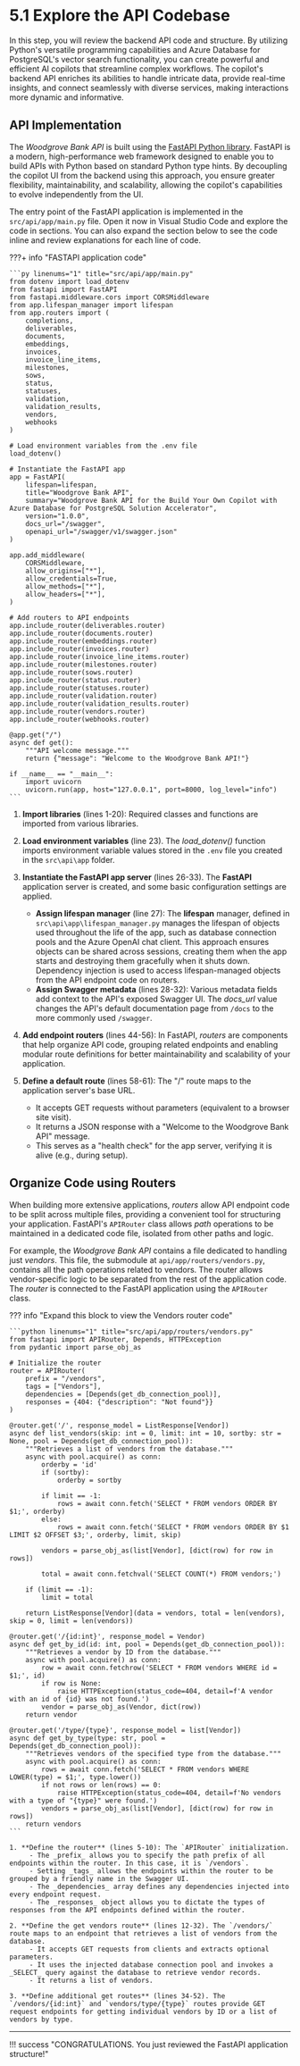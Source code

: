# 5.1 Explore the API Codebase

In this step, you will review the backend API code and structure. By utilizing Python's versatile programming capabilities and Azure Database for PostgreSQL's vector search functionality, you can create powerful and efficient AI copilots that streamline complex workflows. The copilot's backend API enriches its abilities to handle intricate data, provide real-time insights, and connect seamlessly with diverse services, making interactions more dynamic and informative.

## API Implementation

The _Woodgrove Bank API_ is built using the [FastAPI Python library](https://fastapi.tiangolo.com/). FastAPI is a modern, high-performance web framework designed to enable you to build APIs with Python based on standard Python type hints. By decoupling the copilot UI from the backend using this approach, you ensure greater flexibility, maintainability, and scalability, allowing the copilot's capabilities to evolve independently from the UI.

The entry point of the FastAPI application is implemented in the `src/api/app/main.py` file. Open it now in Visual Studio Code and explore the code in sections. You can also expand the section below to see the code inline and review explanations for each line of code.

???+ info "FASTAPI application code"

    ```py linenums="1" title="src/api/app/main.py"
    from dotenv import load_dotenv
    from fastapi import FastAPI
    from fastapi.middleware.cors import CORSMiddleware
    from app.lifespan_manager import lifespan
    from app.routers import (
        completions,
        deliverables,
        documents,
        embeddings,
        invoices,
        invoice_line_items,
        milestones,
        sows,
        status,
        statuses,
        validation,
        validation_results,
        vendors,
        webhooks
    )
    
    # Load environment variables from the .env file
    load_dotenv()
    
    # Instantiate the FastAPI app
    app = FastAPI(
        lifespan=lifespan,
        title="Woodgrove Bank API",
        summary="Woodgrove Bank API for the Build Your Own Copilot with Azure Database for PostgreSQL Solution Accelerator",
        version="1.0.0",
        docs_url="/swagger",
        openapi_url="/swagger/v1/swagger.json"
    )
    
    app.add_middleware(
        CORSMiddleware,
        allow_origins=["*"],
        allow_credentials=True,
        allow_methods=["*"],
        allow_headers=["*"],
    )
    
    # Add routers to API endpoints
    app.include_router(deliverables.router)
    app.include_router(documents.router)
    app.include_router(embeddings.router)
    app.include_router(invoices.router)
    app.include_router(invoice_line_items.router)
    app.include_router(milestones.router)
    app.include_router(sows.router)
    app.include_router(status.router)
    app.include_router(statuses.router)
    app.include_router(validation.router)
    app.include_router(validation_results.router)
    app.include_router(vendors.router)
    app.include_router(webhooks.router)
    
    @app.get("/")
    async def get():
        """API welcome message."""
        return {"message": "Welcome to the Woodgrove Bank API!"}
    
    if __name__ == "__main__":
        import uvicorn
        uvicorn.run(app, host="127.0.0.1", port=8000, log_level="info")
    ```

1. **Import libraries** (lines 1-20): Required classes and functions are imported from various libraries.

2. **Load environment variables** (line 23). The _load_dotenv()_ function imports environment variable values stored in the `.env` file you created in the `src\api\app` folder.

3. **Instantiate the FastAPI app server** (lines 26-33). The **FastAPI** application server is created, and some basic configuration settings are applied.
   - **Assign lifespan manager** (line 27): The **lifespan** manager, defined in `src\api\app\lifespan_manager.py` manages the lifespan of objects used throughout the life of the app, such as database connection pools and the Azure OpenAI chat client. This approach ensures objects can be shared across sessions, creating them when the app starts and destroying them gracefully when it shuts down. Dependency injection is used to access lifespan-managed objects from the API endpoint code on routers.
   - **Assign Swagger metadata** (lines 28-32): Various metadata fields add context to the API's exposed Swagger UI. The _docs_url_ value changes the API's default documentation page from `/docs` to the more commonly used `/swagger`.

4. **Add endpoint routers** (lines 44-56): In FastAPI, _routers_ are components that help organize API code, grouping related endpoints and enabling modular route definitions for better maintainability and scalability of your application.

5. **Define a default route** (lines 58-61): The "/" route maps to the application server's base URL.
    - It accepts GET requests without parameters (equivalent to a browser site visit).
    - It returns a JSON response with a "Welcome to the Woodgrove Bank API" message.
    - This serves as a "health check" for the app server, verifying it is alive (e.g., during setup).

## Organize Code using Routers

When building more extensive applications, _routers_ allow API endpoint code to be split across multiple files, providing a convenient tool for structuring your application. FastAPI's `APIRouter` class allows _path_ operations to be maintained in a dedicated code file, isolated from other paths and logic.

For example, the _Woodgrove Bank API_ contains a file dedicated to handling just _vendors_. This file, the submodule at `api/app/routers/vendors.py`, contains all the path operations related to vendors. The router allows vendor-specific logic to be separated from the rest of the application code. The _router_ is connected to the FastAPI application using the `APIRouter` class.

??? info "Expand this block to view the Vendors router code"

    ```python linenums="1" title="src/api/app/routers/vendors.py"
    from fastapi import APIRouter, Depends, HTTPException
    from pydantic import parse_obj_as
    
    # Initialize the router
    router = APIRouter(
        prefix = "/vendors",
        tags = ["Vendors"],
        dependencies = [Depends(get_db_connection_pool)],
        responses = {404: {"description": "Not found"}}
    )
    
    @router.get('/', response_model = ListResponse[Vendor])
    async def list_vendors(skip: int = 0, limit: int = 10, sortby: str = None, pool = Depends(get_db_connection_pool)):
        """Retrieves a list of vendors from the database."""
        async with pool.acquire() as conn:
            orderby = 'id'
            if (sortby):
                orderby = sortby
    
            if limit == -1:
                rows = await conn.fetch('SELECT * FROM vendors ORDER BY $1;', orderby)
            else:
                rows = await conn.fetch('SELECT * FROM vendors ORDER BY $1 LIMIT $2 OFFSET $3;', orderby, limit, skip)
    
            vendors = parse_obj_as(list[Vendor], [dict(row) for row in rows])
    
            total = await conn.fetchval('SELECT COUNT(*) FROM vendors;')
    
        if (limit == -1):
            limit = total
    
        return ListResponse[Vendor](data = vendors, total = len(vendors), skip = 0, limit = len(vendors))
    
    @router.get('/{id:int}', response_model = Vendor)
    async def get_by_id(id: int, pool = Depends(get_db_connection_pool)):
        """Retrieves a vendor by ID from the database."""
        async with pool.acquire() as conn:
            row = await conn.fetchrow('SELECT * FROM vendors WHERE id = $1;', id)
            if row is None:
                raise HTTPException(status_code=404, detail=f'A vendor with an id of {id} was not found.')
            vendor = parse_obj_as(Vendor, dict(row))
        return vendor
    
    @router.get('/type/{type}', response_model = list[Vendor])
    async def get_by_type(type: str, pool = Depends(get_db_connection_pool)):
        """Retrieves vendors of the specified type from the database."""
        async with pool.acquire() as conn:
            rows = await conn.fetch('SELECT * FROM vendors WHERE LOWER(type) = $1;', type.lower())
            if not rows or len(rows) == 0:
                raise HTTPException(status_code=404, detail=f'No vendors with a type of "{type}" were found.')
            vendors = parse_obj_as(list[Vendor], [dict(row) for row in rows])
        return vendors
    ```

    1. **Define the router** (lines 5-10): The `APIRouter` initialization.
         - The _prefix_ allows you to specify the path prefix of all endpoints within the router. In this case, it is `/vendors`.
         - Setting _tags_ allows the endpoints within the router to be grouped by a friendly name in the Swagger UI.
         - The _dependencies_ array defines any dependencies injected into every endpoint request.
         - The _responses_ object allows you to dictate the types of responses from the API endpoints defined within the router.

    2. **Define the get vendors route** (lines 12-32). The `/vendors/` route maps to an endpoint that retrieves a list of vendors from the database. 
         - It accepts GET requests from clients and extracts optional parameters.
         - It uses the injected database connection pool and invokes a _SELECT_ query against the database to retrieve vendor records.
         - It returns a list of vendors.

    3. **Define additional get routes** (lines 34-52). The `/vendors/{id:int}` and `vendors/type/{type}` routes provide GET request endpoints for getting individual vendors by ID or a list of vendors by type.

---

!!! success "CONGRATULATIONS. You just reviewed the FastAPI application structure!"
